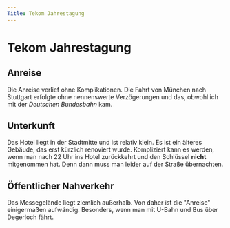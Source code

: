 ```yaml
---
Title: Tekom Jahrestagung
---
```


# Tekom Jahrestagung

## Anreise

Die Anreise verlief ohne Komplikationen. Die Fahrt von München nach Stuttgart erfolgte ohne nennenswerte Verzögerungen und das, 
obwohl ich mit der *Deutschen Bundesbahn* kam.

## Unterkunft

Das Hotel liegt in der Stadtmitte und ist relativ klein. Es ist ein älteres Gebäude, das erst kürzlich renoviert wurde.
Kompliziert kann es werden, wenn man nach 22 Uhr ins Hotel zurückkehrt und den Schlüssel **nicht** mitgenommen hat. Denn dann muss man leider
auf der Straße übernachten.

## Öffentlicher Nahverkehr

Das Messegelände liegt ziemlich außerhalb. Von daher ist die "Anreise" einigermaßen aufwändig. Besonders, wenn man mit U-Bahn und Bus über
Degerloch fährt.
